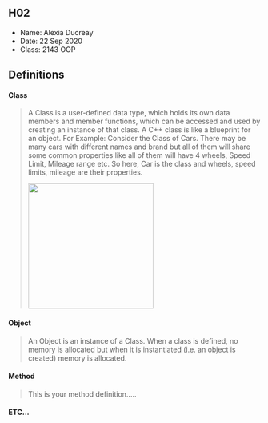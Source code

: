 
## H02

- Name: Alexia Ducreay
- Date: 22 Sep 2020
- Class: 2143 OOP

## Definitions

#### Class

> A Class is a user-defined data type, which holds its own data members and member functions,
> which can be accessed and used by creating an instance of that class. 
> A C++ class is like a blueprint for an object.
> For Example: Consider the Class of Cars. There may be many cars with different 
> names and brand but all of them will share some common properties like all of 
> them will have 4 wheels, Speed Limit, Mileage range etc. So here, Car is the 
> class and wheels, speed limits, mileage are their properties. 
>
><img src="https://ds055uzetaobb.cloudfront.net/image_optimizer/722c82aff075a14313be7fa7463f7fedad151a0a.png" width=250>


#### Object
> An Object is an instance of a Class. When a class is defined,
> no memory is allocated but when it is instantiated (i.e. an object is created)
> memory is allocated.



#### Method
> This is your method definition.....

#### ETC...
